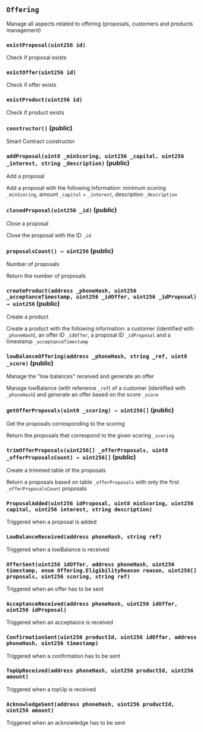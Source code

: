 ## `Offering`

Manage all aspects related to offering (proposals, customers and products management)




### `existProposal(uint256 id)`



Check if proposal exists

### `existOffer(uint256 id)`



Check if offer exists

### `existProduct(uint256 id)`



Check if product exists


### `constructor()` (public)



Smart Contract constructor

### `addProposal(uint8 _minScoring, uint256 _capital, uint256 _interest, string _description)` (public)

Add a proposal


Add a proposal with the following information: minimum scoring `_minScoring`, amount `_capital` + `_interest`, description `_description`

### `closedProposal(uint256 _id)` (public)

Close a proposal


Close the proposal with the ID `_id`

### `proposalsCount() → uint256` (public)

Number of proposals


Return the number of proposals

### `createProduct(address _phoneHash, uint256 _acceptanceTimestamp, uint256 _idOffer, uint256 _idProposal) → uint256` (public)

Create a product


Create a product with the following information: a customer (identified with `_phoneHash`), an offer ID `_idOffer`, a proposal ID `_idProposal` and a timestamp `_acceptanceTimestamp`

### `lowBalanceOffering(address _phoneHash, string _ref, uint8 _score)` (public)

Manage the "low balances" received and generate an offer


Manage lowBalance (with reference `_ref`) of a customer (identified with `_phoneHash`) and generate an offer based on the score `_score`

### `getOfferProposals(uint8 _scoring) → uint256[]` (public)

Get the proposals corresponding to the scoring


Return the proposals that correspond to the given scoring `_scoring`

### `trimOfferProposals(uint256[] _offerProposals, uint8 _offerProposalsCount) → uint256[]` (public)

Create a trimmed table of the proposals


Return a proposals based on table `_offerProposals` with only the first `_offerProposalsCount` proposals


### `ProposalAdded(uint256 idProposal, uint8 minScoring, uint256 capital, uint256 interest, string description)`



Triggered when a proposal is added

### `LowBalanceReceived(address phoneHash, string ref)`



Triggered when a lowBalance is received

### `OfferSent(uint256 idOffer, address phoneHash, uint256 timestamp, enum Offering.EligibilityReason reason, uint256[] proposals, uint256 scoring, string ref)`



Triggered when an offer has to be sent

### `AcceptanceReceived(address phoneHash, uint256 idOffer, uint256 idProposal)`



Triggered when an acceptance is received

### `ConfirmationSent(uint256 productId, uint256 idOffer, address phoneHash, uint256 timestamp)`



Triggered when a confirmation has to be sent

### `TopUpReceived(address phoneHash, uint256 productId, uint256 amount)`



Triggered when a topUp is received

### `AcknowledgeSent(address phoneHash, uint256 productId, uint256 amount)`



Triggered when an acknowledge has to be sent

